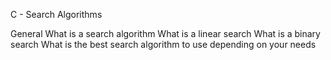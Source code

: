 C - Search Algorithms

General
What is a search algorithm
What is a linear search
What is a binary search
What is the best search algorithm to use depending on your needs